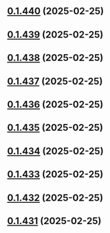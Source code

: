 ## [0.1.440](https://github.com/binary-braids/terraform-oracle/compare/v0.1.439...v0.1.440) (2025-02-25)



## [0.1.439](https://github.com/binary-braids/terraform-oracle/compare/v0.1.438...v0.1.439) (2025-02-25)



## [0.1.438](https://github.com/binary-braids/terraform-oracle/compare/v0.1.437...v0.1.438) (2025-02-25)



## [0.1.437](https://github.com/binary-braids/terraform-oracle/compare/v0.1.436...v0.1.437) (2025-02-25)



## [0.1.436](https://github.com/binary-braids/terraform-oracle/compare/v0.1.435...v0.1.436) (2025-02-25)



## [0.1.435](https://github.com/binary-braids/terraform-oracle/compare/v0.1.434...v0.1.435) (2025-02-25)



## [0.1.434](https://github.com/binary-braids/terraform-oracle/compare/v0.1.433...v0.1.434) (2025-02-25)



## [0.1.433](https://github.com/binary-braids/terraform-oracle/compare/v0.1.432...v0.1.433) (2025-02-25)



## [0.1.432](https://github.com/binary-braids/terraform-oracle/compare/v0.1.431...v0.1.432) (2025-02-25)



## [0.1.431](https://github.com/binary-braids/terraform-oracle/compare/v0.1.430...v0.1.431) (2025-02-25)



